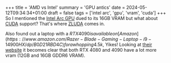 +++
title = 'AMD vs Intel'
summary = 'GPU antics'
date = 2024-05-12T09:34:34+01:00
draft = false
tags = ['intel arc', 'gpu', 'vram', 'cuda']
+++
So I mentioned the [Intel Arc GPU](https://www.intel.com.br/content/www/br/pt/products/details/discrete-gpus/arc.html) dued to its 16GB VRAM but what about [CUDA](https://en.wikipedia.org/wiki/CUDA) support? That's where [ZLUDA](https://github.com/vosen/ZLUDA) comes in.

Also found out a laptop with a $RTX 4090 is available on [Amazon](https://www.amazon.com/Razer-Blade-Gaming-Laptop-i9-14900HX/dp/B0D21RBD4C) for a whopping 4.5k$, Yikes!
Looking at [their website](https://www.razer.com/eu-en/gaming-laptops/razer-blade-16?page=tech-specs) it becomes clear that both RTX 4080 and 4090 have a lot more vram  (12GB and 16GB GDDR6 VRAM).
